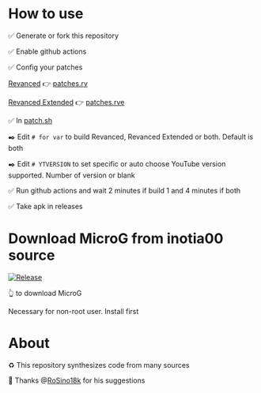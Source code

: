 # How to use
✅ Generate or fork this repository 

✅ Enable github actions

✅ Config your patches

[Revanced](https://github.com/revanced/revanced-patches/releases) 👉 [patches.rv](patches.rv)

[Revanced Extended](https://github.com/inotia00/revanced-patches/releases) 👉 [patches.rve](patches.rve)

✅ In [patch.sh](patch.sh)

 ✒️ Edit `# for var` to build Revanced, Revanced Extended or both. Default is both

✒️  Edit `# YTVERSION` to set specific or auto choose YouTube version supported. Number of version or blank

✅ Run github actions and wait 2 minutes if build 1 and 4 minutes if both

✅ Take apk in releases


# Download MicroG from inotia00 source 
[![Release](https://img.shields.io/github/v/release/inotia00/vancedmicrog?color=red&label=MicroG)](https://github.com/inotia00/VancedMicroG/releases/latest/download/microg.apk)

👆 to download MicroG

Necessary for non-root user. Install first

# About
♻️ This repository synthesizes code from many sources

🤝 Thanks @[RoSino18k](https://github.com/RoSino18k) for his suggestions 
